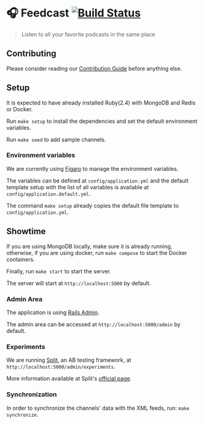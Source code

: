 # :headphones: Feedcast [![Build Status](https://travis-ci.org/feedcast/core.svg?branch=master)](https://travis-ci.org/marceloboeira/feedcast)
> Listen to all your favorite podcasts in the same place

## Contributing

Please consider reading our [Contribution Guide](CONTRIBUTING.md) before anything else.

## Setup

It is expected to have already installed Ruby(2.4) with MongoDB and Redis or Docker.

Run `make setup` to install the dependencies and set the default environment variables.

Run `make seed` to add sample channels.

### Environment variables

We are currently using [Figaro](https://github.com/laserlemon/figaro) to manage the environment variables.

The variables can be defined at `config/application.yml`  and the default template setup with the list of all variables is available at `config/application.default.yml`.

The command `make setup` already copies the default file template to `config/application.yml`.

## Showtime

If you are using MongoDB locally, make sure it is already running, otherwise, if you are using docker, run `make compose` to start the Docker containers.

Finally, run `make start` to start the server.

The server will start at `http://localhost:5000` by default.

### Admin Area

The application is using [Rails Admin](https://github.com/sferik/rails_admin).

The admin area can be accessed at `http://localhost:5000/admin` by default.

### Experiments

We are running [Split](https://github.com/splitrb/split), an AB testing framework, at `http://localhost:5000/admin/experiments`.

More information available at Split's [official page](https://github.com/splitrb/split).

### Synchronization

In order to synchronize the channels' data with the XML feeds, run: `make synchronize`.
